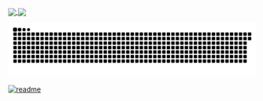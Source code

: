 <div>
  <a href="https://github.com/artur-debv">
    <img height="180em" align="center" src="https://github-readme-stats.vercel.app/api?username=artur-debv&show_icons=true&theme=react&include_all_commits=true&count_private=true"/>
    <img height="180em" align="center" src="https://github-readme-stats.vercel.app/api/top-langs/?username=artur-debv&layout=compact&langs_count=7&theme=react" />
  </a>
</div>

![Snake animation](https://github.com/VitoD09/VitoD09/blob/output/github-contribution-grid-snake.svg)

[![readme](https://github-readme-stats.vercel.app/api/pin/?username=VitoD09&repo=VitoD09&theme=react)](https://github.com/VitoD09/VitoD09)
